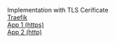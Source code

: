Implementation with TLS Cerificate</br>
[Traefik](https://github.com/helmimuzkr/traefik-proxy)</br>
[App 1 (https)](https://github.com/helmimuzkr/tekkotekkotech)</br>
[App 2 (http)](https://github.com/helmimuzkr/simple-http-server)
